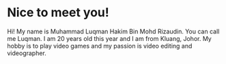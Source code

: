 # Nice to meet you!

Hi! My name is Muhammad Luqman Hakim Bin Mohd Rizaudin. You can call me Luqman. I am 20 years old this year and I am from Kluang, Johor. My hobby is to play video games and my passion is video editing and videographer.


